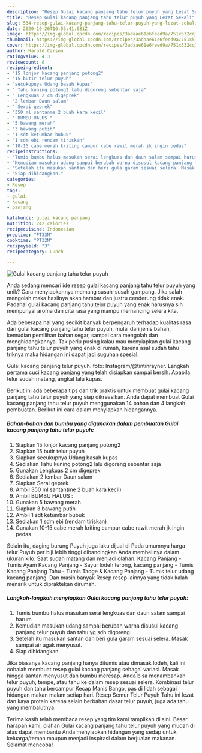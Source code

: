 ```yaml
---
description: "Resep Gulai kacang panjang tahu telur puyuh yang Lezat Sekali"
title: "Resep Gulai kacang panjang tahu telur puyuh yang Lezat Sekali"
slug: 534-resep-gulai-kacang-panjang-tahu-telur-puyuh-yang-lezat-sekali
date: 2020-10-26T16:56:41.681Z
image: https://img-global.cpcdn.com/recipes/3adaae61e6feed9a/751x532cq70/gulai-kacang-panjang-tahu-telur-puyuh-foto-resep-utama.jpg
thumbnail: https://img-global.cpcdn.com/recipes/3adaae61e6feed9a/751x532cq70/gulai-kacang-panjang-tahu-telur-puyuh-foto-resep-utama.jpg
cover: https://img-global.cpcdn.com/recipes/3adaae61e6feed9a/751x532cq70/gulai-kacang-panjang-tahu-telur-puyuh-foto-resep-utama.jpg
author: Harold Carson
ratingvalue: 4.3
reviewcount: 8
recipeingredient:
- "15 lonjor kacang panjang potong2"
- "15 butir telur puyuh"
- "secukupnya Udang basah kupas"
- " Tahu kuning potong2 lalu digoreng sebentar saja"
- " Lengkuas 2 cm digeprek"
- "2 lembar Daun salam"
- " Serai geprek"
- "350 ml santanme 2 buah kara kecil"
- " BUMBU HALUS "
- "5 bawang merah"
- "3 bawang putih"
- "1 sdt ketumbar bubuk"
- "1 sdm ebi rendam tiriskan"
- "10-15 cabe merah kriting campur cabe rawit merah jk ingin pedas"
recipeinstructions:
- "Tumis bumbu halus masukan serai lengkuas dan daun salam sampai harum"
- "Kemudian masukan udang sampai berubah warna disusul kacang panjang telur puyuh dan tahu yg sdh digoreng"
- "Setelah itu masukan santan dan beri gula garam sesuai selera. Masak sampai air agak menyusut."
- "Siap dihidangkan."
categories:
- Resep
tags:
- gulai
- kacang
- panjang

katakunci: gulai kacang panjang 
nutrition: 242 calories
recipecuisine: Indonesian
preptime: "PT33M"
cooktime: "PT32M"
recipeyield: "3"
recipecategory: Lunch

---
```



![Gulai kacang panjang tahu telur puyuh](https://img-global.cpcdn.com/recipes/3adaae61e6feed9a/751x532cq70/gulai-kacang-panjang-tahu-telur-puyuh-foto-resep-utama.jpg)

Anda sedang mencari ide resep gulai kacang panjang tahu telur puyuh yang unik? Cara menyiapkannya memang susah-susah gampang. Jika salah mengolah maka hasilnya akan hambar dan justru cenderung tidak enak. Padahal gulai kacang panjang tahu telur puyuh yang enak harusnya sih mempunyai aroma dan cita rasa yang mampu memancing selera kita.

Ada beberapa hal yang sedikit banyak berpengaruh terhadap kualitas rasa dari gulai kacang panjang tahu telur puyuh, mulai dari jenis bahan, kemudian pemilihan bahan segar, sampai cara mengolah dan menghidangkannya. Tak perlu pusing kalau mau menyiapkan gulai kacang panjang tahu telur puyuh yang enak di rumah, karena asal sudah tahu triknya maka hidangan ini dapat jadi suguhan spesial.

Gulai kacang panjang telur puyuh. foto: Instagram/@tintinrayner. Langkah pertama cuci kacang panjang yang telah disiapkan sampai bersih. Apabila telur sudah matang, angkat lalu kupas.


Berikut ini ada beberapa tips dan trik praktis untuk membuat gulai kacang panjang tahu telur puyuh yang siap dikreasikan. Anda dapat membuat Gulai kacang panjang tahu telur puyuh menggunakan 14 bahan dan 4 langkah pembuatan. Berikut ini cara dalam menyiapkan hidangannya.

<!--inarticleads1-->

##### Bahan-bahan dan bumbu yang digunakan dalam pembuatan Gulai kacang panjang tahu telur puyuh:

1. Siapkan 15 lonjor kacang panjang potong2
1. Siapkan 15 butir telur puyuh
1. Siapkan secukupnya Udang basah kupas
1. Sediakan  Tahu kuning potong2 lalu digoreng sebentar saja
1. Gunakan  Lengkuas 2 cm digeprek
1. Sediakan 2 lembar Daun salam
1. Siapkan  Serai geprek
1. Ambil 350 ml santan(me 2 buah kara kecil)
1. Ambil  BUMBU HALUS :
1. Gunakan 5 bawang merah
1. Siapkan 3 bawang putih
1. Ambil 1 sdt ketumbar bubuk
1. Sediakan 1 sdm ebi (rendam tiriskan)
1. Gunakan 10-15 cabe merah kriting campur cabe rawit merah jk ingin pedas


Selain itu, daging burung Puyuh juga laku dijual di Pada umumnya harga telur Puyuh per biji lebih tinggi dibandingkan Anda membelinya dalam ukuran kilo. Saat sudah matang dan menjadi olahan. Kacang Panjang - Tumis Ayam Kacang Panjang - Sayur lodeh terong, kacang panjang - Tumis Kacang Panjang Tahu - Tumis Taoge &amp; Kacang Panjang - Tumis telur udang kacang panjang. Dan masih banyak Resep resep lainnya yang tidak kalah menarik untuk dipraktekan dirumah. 

<!--inarticleads2-->

##### Langkah-langkah menyiapkan Gulai kacang panjang tahu telur puyuh:

1. Tumis bumbu halus masukan serai lengkuas dan daun salam sampai harum
1. Kemudian masukan udang sampai berubah warna disusul kacang panjang telur puyuh dan tahu yg sdh digoreng
1. Setelah itu masukan santan dan beri gula garam sesuai selera. Masak sampai air agak menyusut.
1. Siap dihidangkan.


Jika biasanya kacang panjang hanya ditumis atau dimasak lodeh, kali ini cobalah membuat resep gulai kacang panjang sebagai variasi. Masak hingga santan menyusut dan bumbu meresap. Anda bisa menambahkan telur puyuh, tempe, atau tahu ke dalam resep sesuai selera. Kombinasi telur puyuh dan tahu bercampur Kecap Manis Bango, pas di lidah sebagai hidangan makan malam setiap hari. Resep Semur Telur Puyuh Tahu ini lezat dan kaya protein karena selain berbahan dasar telur puyuh, juga ada tahu yang membalutnya. 

Terima kasih telah membaca resep yang tim kami tampilkan di sini. Besar harapan kami, olahan Gulai kacang panjang tahu telur puyuh yang mudah di atas dapat membantu Anda menyiapkan hidangan yang sedap untuk keluarga/teman maupun menjadi inspirasi dalam berjualan makanan. Selamat mencoba!
